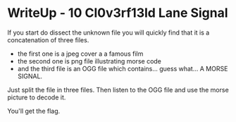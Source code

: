 # WriteUp - 10 Cl0v3rf13ld Lane Signal

If you start do dissect the unknown file you will quickly find that it is a concatenation of three files.

 + the first one is a jpeg cover a a famous film
 + the second one is png file illustrating morse code
 + and the third file is an OGG file which contains... guess what... A MORSE SIGNAL.

Just split the file in three files. Then listen to the OGG file and use the morse picture to decode it.

You'll get the flag. 
